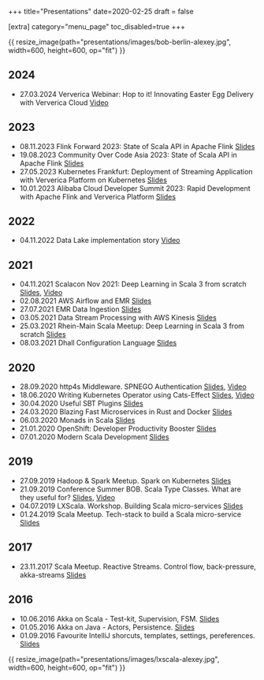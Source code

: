 +++
title="Presentations"
date=2020-02-25
draft = false

[extra]
category="menu_page"
toc_disabled=true
+++

{{ resize_image(path="presentations/images/bob-berlin-alexey.jpg", width=600, height=600, op="fit") }}

## 2024

- 27.03.2024 Ververica Webinar: Hop to it! Innovating Easter Egg Delivery with Ververica Cloud [Video](https://www.youtube.com/watch?v=RnyteufApRU&t=9s)

## 2023

- 08.11.2023 Flink Forward 2023: State of Scala API in Apache Flink [Slides](https://speakerdeck.com/alexeyn/flink-forward-2023-state-of-scala-api-in-apache-flink)
- 19.08.2023 Community Over Code Asia 2023: State of Scala API in Apache Flink [Slides](https://speakerdeck.com/alexeyn/state-of-scala-api-in-apache-flink)
- 27.05.2023 Kubernetes Frankfurt: Deployment of Streaming Application with Ververica Platform on Kubernetes [Slides](https://speakerdeck.com/alexeyn/deployment-of-streaming-application-with-ververica-platform-on-kubernetes)
- 10.01.2023 Alibaba Cloud Developer Summit 2023: Rapid Development with Apache Flink and Ververica Platform [Slides](https://speakerdeck.com/alexeyn/rapid-deployment-with-apache-flink-and-ververica-platform)

## 2022

- 04.11.2022 Data Lake implementation story [Video](https://www.youtube.com/watch?v=2eRd3ILDwBY&t=18301s)

## 2021

- 04.11.2021 Scalacon Nov 2021: Deep Learning in Scala 3 from scratch [Slides](https://speakerdeck.com/alexeyn/scalacon-2021-deep-learning-in-scala), [Video](https://www.youtube.com/watch?v=1AUClzPIzGM)
- 02.08.2021 AWS Airflow and EMR [Slides](https://speakerdeck.com/alexeyn/aws-airflow-and-emr)
- 27.07.2021 EMR Data Ingestion [Slides](https://speakerdeck.com/alexeyn/emr-data-ingestion-with-apache-hudi)
- 03.05.2021 Data Stream Processing with AWS Kinesis [Slides](https://speakerdeck.com/alexeyn/data-stream-processing-with-aws-kinesis)
- 25.03.2021 Rhein-Main Scala Meetup: Deep Learning in Scala 3 from scratch [Slides](https://speakerdeck.com/alexeyn/deep-learning-in-scala-3-from-scratch)
- 08.03.2021 Dhall Configuration Language [Slides](https://speakerdeck.com/alexeyn/dhall-configuration-language)

## 2020
- 28.09.2020 http4s Middleware. SPNEGO Authentication [Slides](https://speakerdeck.com/alexeyn/http4s-middleware), [Video](https://www.youtube.com/watch?v=Jw_MALH3VDc)
- 18.06.2020 Writing Kubernetes Operator using Cats-Effect [Slides](https://speakerdeck.com/alexeyn/writing-kubernetes-operators-using-cats-effect), [Video](https://www.youtube.com/watch?v=5sDmT1-ZgYY)
- 30.04.2020 Useful SBT Plugins [Slides](https://speakerdeck.com/alexeyn/useful-sbt-plugins)
- 24.03.2020 Blazing Fast Microservices in Rust and Docker [Slides](https://speakerdeck.com/alexeyn/blazing-fast-microservices-in-rust-and-docker)
- 06.03.2020 Monads in Scala [Slides](https://speakerdeck.com/alexeyn/monads-in-scala)
- 21.01.2020 OpenShift: Developer Productivity Booster [Slides](https://speakerdeck.com/alexeyn/openshift-developer-productivity-booster)
- 07.01.2020 Modern Scala Development [Slides](https://speakerdeck.com/alexeyn/scala-club-modern-development-in-scala)

## 2019
- 27.09.2019 Hadoop & Spark Meetup. Spark on Kubernetes [Slides](https://speakerdeck.com/alexeyn/spark-on-kubernetes)
- 21.09.2019 Conference Summer BOB. Scala Type Classes. What are they useful for? [Slides](https://speakerdeck.com/alexeyn/scala-type-classes-what-are-they-useful-for-1e5ed6bf-6440-40de-86a9-b34b5cfff3af), [Video](https://www.youtube.com/watch?v=BpDIbkG_lbU)
- 04.07.2019 LXScala. Workshop. Building Scala micro-services [Slides](https://speakerdeck.com/alexeyn/workshop-building-scala-microservice)
- 01.24.2019 Scala Meetup. Tech-stack to build a Scala micro-service [Slides](https://speakerdeck.com/alexeyn/tech-stack-overview-building-scala-microservices)

## 2017
- 23.11.2017 Scala Meetup. Reactive Streams. Control flow, back-pressure, akka-streams [Slides](https://speakerdeck.com/alexeyn/scala-reactive-streams)

## 2016
- 10.06.2016 Akka on Scala - Test-kit, Supervision, FSM. [Slides](https://speakerdeck.com/alexeyn/devmeetup-akka-on-scala)
- 01.05.2016 Akka on Java - Actors, Persistence. [Slides](https://speakerdeck.com/alexeyn/devmeetup-akka-on-java)
- 01.09.2016 Favourite IntelliJ shorcuts, templates, settings, pereferences. [Slides](https://speakerdeck.com/alexeyn/favorite-intellij-shortcuts)

{{ resize_image(path="presentations/images/lxscala-alexey.jpg", width=600, height=600, op="fit") }}